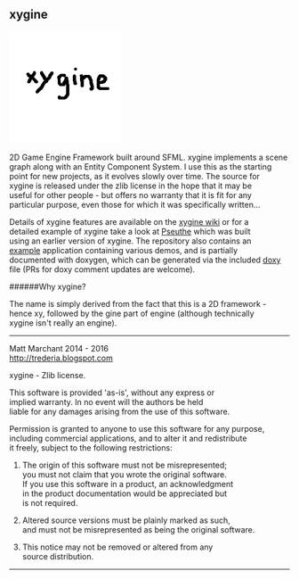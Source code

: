 xygine
------

![Logo by Baard](xygine/xygine.png?raw=true)

2D Game Engine Framework built around SFML. xygine implements a scene  
graph along with an Entity Component System. I use this as the starting  
point for new projects, as it evolves slowly over time. The source for  
xygine is released under the zlib license in the hope that it may be  
useful for other people - but offers no warranty that it is fit for any  
particular purpose, even those for which it was specifically written...  


Details of xygine features are available on the [xygine wiki](https://github.com/fallahn/xygine/wiki) or for a  
detailed example of xygine take a look at [Pseuthe](https://github.com/fallahn/pseuthe) which was built  
using an earlier version of xygine. The repository also contains an  
[example](https://github.com/fallahn/xygine/tree/master/Example) application containing various demos, and is partially  
documented with doxygen, which can be generated via the included [doxy](https://github.com/fallahn/xygine/tree/master/xygine/documentation)  
file (PRs for doxy comment updates are welcome).


######Why xygine?

The name is simply derived from the fact that this is a 2D framework -   
hence xy, followed by the gine part of engine (although technically  
xygine isn't really an engine).


-----------------------------------------------------------------------

Matt Marchant 2014 - 2016  
http://trederia.blogspot.com  

xygine - Zlib license.  

This software is provided 'as-is', without any express or  
implied warranty. In no event will the authors be held  
liable for any damages arising from the use of this software.  

Permission is granted to anyone to use this software for any purpose,  
including commercial applications, and to alter it and redistribute  
it freely, subject to the following restrictions:  

1. The origin of this software must not be misrepresented;  
you must not claim that you wrote the original software.  
If you use this software in a product, an acknowledgment  
in the product documentation would be appreciated but  
is not required.  

2. Altered source versions must be plainly marked as such,  
and must not be misrepresented as being the original software.  

3. This notice may not be removed or altered from any  
source distribution.  

-----------------------------------------------------------------------
